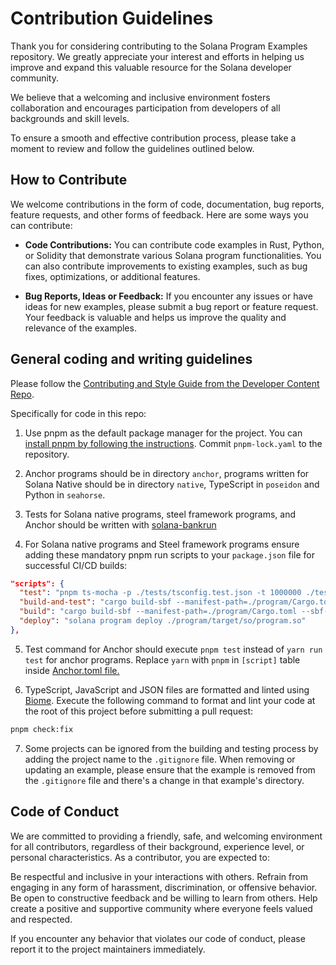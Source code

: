 # Contribution Guidelines

Thank you for considering contributing to the Solana Program Examples repository. We greatly appreciate your interest and efforts in helping us improve and expand this valuable resource for the Solana developer community.

We believe that a welcoming and inclusive environment fosters collaboration and encourages participation from developers of all backgrounds and skill levels.

To ensure a smooth and effective contribution process, please take a moment to review and follow the guidelines outlined below.

## How to Contribute

We welcome contributions in the form of code, documentation, bug reports, feature requests, and other forms of feedback. Here are some ways you can contribute:

- **Code Contributions:** You can contribute code examples in Rust, Python, or Solidity that demonstrate various Solana program functionalities. You can also contribute improvements to existing examples, such as bug fixes, optimizations, or additional features.

- **Bug Reports, Ideas or Feedback:** If you encounter any issues or have ideas for new examples, please submit a bug report or feature request. Your feedback is valuable and helps us improve the quality and relevance of the examples.

## General coding and writing guidelines

Please follow the [Contributing and Style Guide from the Developer Content Repo](https://github.com/solana-foundation/developer-content/blob/main/CONTRIBUTING.md). 

Specifically for code in this repo:

1. Use pnpm as the default package manager for the project. You can [install pnpm by following the instructions](https://pnpm.io/installation). Commit `pnpm-lock.yaml` to the repository.

2. Anchor programs should be in directory `anchor`, programs written for Solana Native should be in directory `native`, TypeScript in `poseidon` and Python in `seahorse`.

3. Tests for Solana native programs, steel framework programs, and Anchor should be written with [solana-bankrun](https://kevinheavey.github.io/solana-bankrun)

4. For Solana native programs and Steel framework programs ensure adding these mandatory pnpm run scripts to your `package.json` file for successful CI/CD builds:

```json
"scripts": {
  "test": "pnpm ts-mocha -p ./tests/tsconfig.test.json -t 1000000 ./tests/realloc.test.ts",
  "build-and-test": "cargo build-sbf --manifest-path=./program/Cargo.toml --sbf-out-dir=./tests/fixtures && pnpm test",
  "build": "cargo build-sbf --manifest-path=./program/Cargo.toml --sbf-out-dir=./program/target/so",
  "deploy": "solana program deploy ./program/target/so/program.so"
},
```

5. Test command for Anchor should execute `pnpm test` instead of `yarn run test` for anchor programs. Replace `yarn` with `pnpm` in `[script]` table inside [Anchor.toml file.](https://www.anchor-lang.com/docs/manifest#scripts-required-for-testing)

6. TypeScript, JavaScript and JSON files are formatted and linted using
   [Biome](https://biomejs.dev/). Execute the following command to format and lint your code at the root of this project before submitting a pull request:

```bash
pnpm check:fix
```

7. Some projects can be ignored from the building and testing process by adding the project name to the `.gitignore` file.
When removing or updating an example, please ensure that the example is removed from the `.gitignore` file
and there's a change in that example's directory.


## Code of Conduct

We are committed to providing a friendly, safe, and welcoming environment for all contributors, regardless of their background, experience level, or personal characteristics. As a contributor, you are expected to:

Be respectful and inclusive in your interactions with others.
Refrain from engaging in any form of harassment, discrimination, or offensive behavior. Be open to constructive feedback and be willing to learn from others.
Help create a positive and supportive community where everyone feels valued and respected.

If you encounter any behavior that violates our code of conduct, please report it to the project maintainers immediately.
